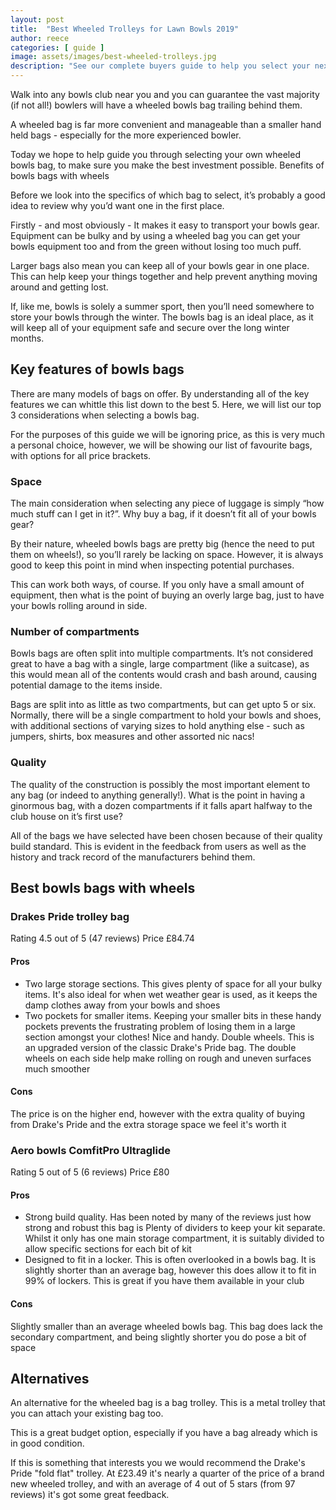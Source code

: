```yaml
---
layout: post
title:  "Best Wheeled Trolleys for Lawn Bowls 2019"
author: reece
categories: [ guide ]
image: assets/images/best-wheeled-trolleys.jpg
description: "See our complete buyers guide to help you select your next bowls bag."
---
```


Walk into any bowls club near you and you can guarantee the vast majority (if not all!) bowlers will have a wheeled bowls bag trailing behind them.

A wheeled bag is far more convenient and manageable than a smaller hand held bags - especially for the more experienced bowler. 

Today we hope to help guide you through selecting your own wheeled bowls bag, to make sure you make the best investment possible.
Benefits of bowls bags with wheels

Before we look into the specifics of which bag to select, it’s probably a good idea to review why you’d want one in the first place.

Firstly - and most obviously - It makes it easy to transport your bowls gear. Equipment can be bulky and by using a wheeled bag you can get your bowls equipment too and from the green without losing too much puff.

Larger bags also mean you can keep all of your bowls gear in one place. This can help keep your things together and help prevent anything moving around and getting lost.

If, like me, bowls is solely a summer sport, then you’ll need somewhere to store your bowls through the winter. The bowls bag is an ideal place, as it will keep all of your equipment safe and secure over the long winter months.

## Key features of bowls bags

There are many models of bags on offer. By understanding all of the key features we can whittle this list down to the best 5. Here, we will list our top 3 considerations when selecting a bowls bag. 

For the purposes of this guide we will be ignoring price, as this is very much a personal choice, however, we will be showing our list of favourite bags, with options for all price brackets.

### Space

The main consideration when selecting any piece of luggage is simply “how much stuff can I get in it?”. Why buy a bag, if it doesn’t fit all of your bowls gear?

By their nature, wheeled bowls bags are pretty big (hence the need to put them on wheels!), so you’ll rarely be lacking on space. However, it is always good to keep this point in mind when inspecting potential purchases.

This can work both ways, of course. If you only have a small amount of equipment, then what is the point of buying an overly large bag, just to have your bowls rolling around in side.

### Number of compartments

Bowls bags are often split into multiple compartments. It’s not considered great to have a bag with a single, large compartment (like a suitcase), as this would mean all of the contents would crash and bash around, causing potential damage to the items inside.

Bags are split into as little as two compartments, but can get upto 5 or six. Normally, there will be a single compartment to hold your bowls and shoes, with additional sections of varying sizes to hold anything else - such as jumpers, shirts, box measures and other assorted nic nacs!

### Quality

The quality of the construction is possibly the most important element to any bag (or indeed to anything generally!). What is the point in having a ginormous bag, with a dozen compartments if it falls apart halfway to the club house on it’s first use?

All of the bags we have selected have been chosen because of their quality build standard. This is evident in the feedback from users as well as the history and track record of the manufacturers behind them.

## Best bowls bags with wheels

### Drakes Pride trolley bag

Rating 4.5 out of 5 (47 reviews)
Price £84.74

#### Pros

* Two large storage sections. This gives plenty of space for all your bulky items. It's also ideal for when wet weather gear is used, as it keeps the damp clothes away from your bowls and shoes
* Two pockets for smaller items. Keeping your smaller bits in these handy pockets prevents the frustrating problem of losing them in a large section amongst your clothes! Nice and handy.
Double wheels. This is an upgraded version of the classic Drake's Pride bag. The double wheels on each side help make rolling on rough and uneven surfaces much smoother

#### Cons

The price is on the higher end, however with the extra quality of buying from Drake's Pride and the extra storage space we feel it's worth it

### Aero bowls ComfitPro Ultraglide

Rating 5 out of 5 (6 reviews)
Price £80

#### Pros

* Strong build quality. Has been noted by many of the reviews just how strong and robust this bag is
Plenty of dividers to keep your kit separate. Whilst it only has one main storage compartment, it is suitably divided to allow specific sections for each bit of kit 
* Designed to fit in a locker. This is often overlooked in a bowls bag. It is slightly shorter than an average bag, however this does allow it to fit in 99% of lockers. This is great if you have them available in your club

#### Cons

Slightly smaller than an average wheeled bowls bag. This bag does lack the secondary compartment, and being slightly shorter you do pose a bit of space

## Alternatives

An alternative for the wheeled bag is a bag trolley. This is a metal trolley that you can attach your existing bag too. 

This is a great budget option, especially if you have a bag already which is in good condition.

If this is something that interests you we would recommend the Drake's Pride "fold flat" trolley. At £23.49 it's nearly a quarter of the price of a brand new wheeled trolley, and with an average of 4 out of 5 stars (from 97 reviews) it's got some great feedback.




